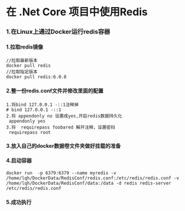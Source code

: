 # 在 .Net Core 项目中使用Redis

### 1.在Linux上通过Docker运行redis容器

#### 1.拉取redis镜像
```
//拉取最新版本
docker pull redis
//拉取指定版本
docker pull redis:6.0.8
```
#### 2.整一份redis.conf文件并修改里面的配置
```
1.将bind 127.0.0.1 -::1注释掉
# bind 127.0.0.1 -::1
2.将 appendonly no 设置成yes,开启redis数据持久化 
 appendonly yes  
3.将  requirepass foobared 解开注释，设置密码
 requirepass root
```
#### 3.放入自己的docker数据卷文件夹做好挂载的准备
#### 4.启动容器
```
docker run  -p 6379:6379 --name myredis -v /home/lqh/DockerData/RedisConf/redis.conf:/etc/redis/redis.conf -v /home/lqh/DockerData/RedisConf/data:/data -d redis redis-server /etc/redis/redis.conf 
```
#### 5.成功执行